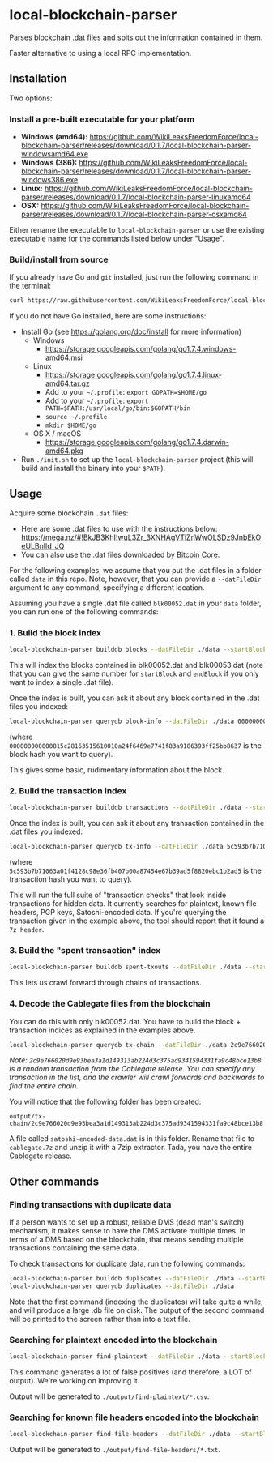 
# local-blockchain-parser

Parses blockchain .dat files and spits out the information contained in them.

Faster alternative to using a local RPC implementation.

## Installation

Two options:

### Install a pre-built executable for your platform

- **Windows (amd64):** <https://github.com/WikiLeaksFreedomForce/local-blockchain-parser/releases/download/0.1.7/local-blockchain-parser-windowsamd64.exe>
- **Windows (386):** <https://github.com/WikiLeaksFreedomForce/local-blockchain-parser/releases/download/0.1.7/local-blockchain-parser-windows386.exe>
- **Linux:** <https://github.com/WikiLeaksFreedomForce/local-blockchain-parser/releases/download/0.1.7/local-blockchain-parser-linuxamd64>
- **OSX:** <https://github.com/WikiLeaksFreedomForce/local-blockchain-parser/releases/download/0.1.7/local-blockchain-parser-osxamd64>

Either rename the executable to `local-blockchain-parser` or use the existing executable name for the commands listed below under "Usage".

### Build/install from source

If you already have Go and `git` installed, just run the following command in the terminal:

```sh
curl https://raw.githubusercontent.com/WikiLeaksFreedomForce/local-blockchain-parser/master/setup.sh  | bash
```

If you do not have Go installed, here are some instructions:

- Install Go (see <https://golang.org/doc/install> for more information)
    - Windows
        - <https://storage.googleapis.com/golang/go1.7.4.windows-amd64.msi>
    - Linux
        - <https://storage.googleapis.com/golang/go1.7.4.linux-amd64.tar.gz>
        - Add to your `~/.profile`: `export GOPATH=$HOME/go`
        - Add to your `~/.profile`: `export PATH=$PATH:/usr/local/go/bin:$GOPATH/bin`
        - `source ~/.profile`
        - `mkdir $HOME/go`
    - OS X / macOS
        - <https://storage.googleapis.com/golang/go1.7.4.darwin-amd64.pkg>
- Run `./init.sh` to set up the `local-blockchain-parser` project (this will build and install the binary into your `$PATH`).


## Usage

Acquire some blockchain `.dat` files:

- Here are some .dat files to use with the instructions below: <https://mega.nz/#!BkJB3KhI!wuL3Zr_3XNHAgVTiZnWwOLSDz9JnbEkOeULBnlId_JQ>
- You can also use the .dat files downloaded by [Bitcoin Core](https://bitcoin.org/en/download).

For the following examples, we assume that you put the .dat files in a folder called `data` in this repo.  Note, however, that you can provide a `--datFileDir` argument to any command, specifying a different location.

Assuming you have a single .dat file called `blk00052.dat` in your `data` folder, you can run one of the following commands:

### 1. Build the block index

```sh
local-blockchain-parser builddb blocks --datFileDir ./data --startBlock 52 --endBlock 53
```

This will index the blocks contained in blk00052.dat and blk00053.dat (note that you can give the same number for `startBlock` and `endBlock` if you only want to index a single .dat file).

Once the index is built, you can ask it about any block contained in the .dat files you indexed:

```sh
local-blockchain-parser querydb block-info --datFileDir ./data 000000000000015c28163515610010a24f6469e7741f83a9186393ff25bb8637
```

(where `000000000000015c28163515610010a24f6469e7741f83a9186393ff25bb8637` is the block hash you want to query).

This gives some basic, rudimentary information about the block.

### 2. Build the transaction index

```sh
local-blockchain-parser builddb transactions --datFileDir ./data --startBlock 52 --endBlock 53
```

Once the index is built, you can ask it about any transaction contained in the .dat files you indexed:

```sh
local-blockchain-parser querydb tx-info --datFileDir ./data 5c593b7b71063a01f4128c98e36fb407b00a87454e67b39ad5f8820ebc1b2ad5
```

(where `5c593b7b71063a01f4128c98e36fb407b00a87454e67b39ad5f8820ebc1b2ad5` is the transaction hash you want to query).

This will run the full suite of "transaction checks" that look inside transactions for hidden data.  It currently searches for plaintext, known file headers, PGP keys, Satoshi-encoded data.  If you're querying the transaction given in the example above, the tool should report that it found a `7z header`.

### 3. Build the "spent transaction" index

```sh
local-blockchain-parser builddb spent-txouts --datFileDir ./data --startBlock 52 --endBlock 53
```

This lets us crawl forward through chains of transactions.

### 4. Decode the Cablegate files from the blockchain

You can do this with only blk00052.dat.  You have to build the block + transaction indices as explained in the examples above.

```sh
local-blockchain-parser querydb tx-chain --datFileDir ./data 2c9e766020d9e93bea3a1d149313ab224d3c375ad9341594331fa9c48bce13b8
```

*Note: `2c9e766020d9e93bea3a1d149313ab224d3c375ad9341594331fa9c48bce13b8` is a random transaction from the Cablegate release.  You can specify any transaction in the list, and the crawler will crawl forwards and backwards to find the entire chain.*

You will notice that the following folder has been created:

```
output/tx-chain/2c9e766020d9e93bea3a1d149313ab224d3c375ad9341594331fa9c48bce13b8
```

A file called `satoshi-encoded-data.dat` is in this folder.  Rename that file to `cablegate.7z` and unzip it with a 7zip extractor.  Tada, you have the entire Cablegate release.


## Other commands

### Finding transactions with duplicate data

If a person wants to set up a robust, reliable DMS (dead man's switch) mechanism, it makes sense to have the DMS activate multiple times.  In terms of a DMS based on the blockchain, that means sending multiple transactions containing the same data.

To check transactions for duplicate data, run the following commands:

```sh
local-blockchain-parser builddb duplicates --datFileDir ./data --startBlock 52 --endBlock 53
local-blockchain-parser querydb duplicates --datFileDir ./data
```

Note that the first command (indexing the duplicates) will take quite a while, and will produce a large .db file on disk.  The output of the second command will be printed to the screen rather than into a text file.

### Searching for plaintext encoded into the blockchain

```sh
local-blockchain-parser find-plaintext --datFileDir ./data --startBlock 52 --endBlock 52
```

This command generates a lot of false positives (and therefore, a LOT of output).  We're working on improving it.

Output will be generated to `./output/find-plaintext/*.csv`.


### Searching for known file headers encoded into the blockchain

```sh
local-blockchain-parser find-file-headers --datFileDir ./data --startBlock 52 --endBlock 52
```

Output will be generated to `./output/find-file-headers/*.txt`.

